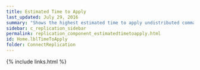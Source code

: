 ```yaml
---
title: Estimated Time to Apply
last_updated: July 29, 2016
summary: "Shows the highest estimated time to apply undistributed commands."
sidebar: c_replication_sidebar
permalink: replication_component_estimatedtimetoapply.html
id: Home.lblTimeToApply
folder: ConnectReplication
---
```




{% include links.html %}
